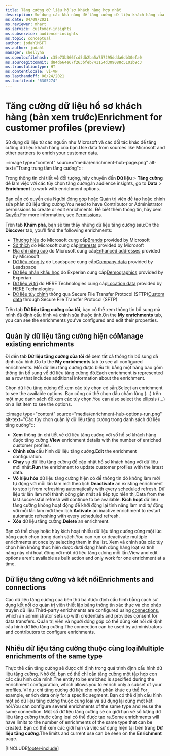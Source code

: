 ```yaml
---
title: Tăng cường dữ liệu hồ sơ khách hàng hợp nhất
description: Sử dụng các khả năng để tăng cường dữ liệu khách hàng của bạn.
ms.date: 04/09/2021
ms.reviewer: mhart
ms.service: customer-insights
ms.subservice: audience-insights
ms.topic: conceptual
author: jodahlMSFT
ms.author: jodahl
manager: shellyha
ms.openlocfilehash: c35e73b366fcd5db2ba5a757295ddda6db30efa0
ms.sourcegitcommit: d84d664e67f263bfeb741154d309088c5101b9c3
ms.translationtype: HT
ms.contentlocale: vi-VN
ms.lasthandoff: 06/24/2021
ms.locfileid: "6305274"
---
```

# <a name="enrichment-for-customer-profiles-preview"></a><span data-ttu-id="2e630-103">Tăng cường dữ liệu hồ sơ khách hàng (bản xem trước)</span><span class="sxs-lookup"><span data-stu-id="2e630-103">Enrichment for customer profiles (preview)</span></span>

<span data-ttu-id="2e630-104">Sử dụng dữ liệu từ các nguồn như Microsoft và các đối tác khác để tăng cường dữ liệu khách hàng của bạn.</span><span class="sxs-lookup"><span data-stu-id="2e630-104">Use data from sources like Microsoft and other partners to enrich your customer data.</span></span>

:::image type="content" source="media/enrichment-hub-page.png" alt-text="Trang trung tâm tăng cường":::

<span data-ttu-id="2e630-106">Trong thông tin chi tiết về đối tượng, hãy chuyển đến **Dữ liệu** > **Tăng cường** để làm việc với các tùy chọn tăng cường.</span><span class="sxs-lookup"><span data-stu-id="2e630-106">In audience insights, go to **Data** > **Enrichment** to work with enrichment options.</span></span>  

<span data-ttu-id="2e630-107">Bạn cần có quyền của Người đóng góp hoặc Quản trị viên để tạo hoặc chỉnh sửa phần dữ liệu tăng cường.</span><span class="sxs-lookup"><span data-stu-id="2e630-107">You need to have Contributor or Administrator permissions to create or edit enrichments.</span></span> <span data-ttu-id="2e630-108">Để biết thêm thông tin, hãy xem [Quyền](permissions.md).</span><span class="sxs-lookup"><span data-stu-id="2e630-108">For more information, see [Permissions](permissions.md).</span></span>

<span data-ttu-id="2e630-109">Trên tab **Khám phá**, bạn sẽ tìm thấy những dữ liệu tăng cường sau:</span><span class="sxs-lookup"><span data-stu-id="2e630-109">On the **Discover** tab, you'll find the following enrichments:</span></span>

- <span data-ttu-id="2e630-110">[Thương hiệu](enrichment-microsoft.md) do Microsoft cung cấp</span><span class="sxs-lookup"><span data-stu-id="2e630-110">[Brands](enrichment-microsoft.md) provided by Microsoft</span></span>
- <span data-ttu-id="2e630-111">[Sở thích](enrichment-microsoft.md) do Microsoft cung cấp</span><span class="sxs-lookup"><span data-stu-id="2e630-111">[Interests](enrichment-microsoft.md) provided by Microsoft</span></span>
- <span data-ttu-id="2e630-112">[Địa chỉ nâng cao](enrichment-enhanced-addresses.md) do Microsoft cung cấp</span><span class="sxs-lookup"><span data-stu-id="2e630-112">[Enhanced addresses](enrichment-enhanced-addresses.md) provided by Microsoft</span></span>
- <span data-ttu-id="2e630-113">[Dữ liệu công ty](enrichment-leadspace.md) do Leadspace cung cấp</span><span class="sxs-lookup"><span data-stu-id="2e630-113">[Company data](enrichment-leadspace.md) provided by Leadspace</span></span>
- <span data-ttu-id="2e630-114">[Dữ liệu nhân khẩu học](enrichment-experian.md) do Experian cung cấp</span><span class="sxs-lookup"><span data-stu-id="2e630-114">[Demographics](enrichment-experian.md) provided by Experian</span></span>
- <span data-ttu-id="2e630-115">[Dữ liệu vị trí](enrichment-here.md) do HERE Technologies cung cấp</span><span class="sxs-lookup"><span data-stu-id="2e630-115">[Location data](enrichment-here.md) provided by HERE Technologies</span></span>
- <span data-ttu-id="2e630-116">[Dữ liệu tùy chỉnh](enrichment-SFTP-custom-import.md) thông qua Secure File Transfer Protocol (SFTP)</span><span class="sxs-lookup"><span data-stu-id="2e630-116">[Custom data](enrichment-SFTP-custom-import.md) through Secure File Transfer Protocol (SFTP)</span></span>

<span data-ttu-id="2e630-117">Trên tab **Dữ liệu tăng cường của tôi**, bạn có thể xem thông tin bổ sung mà mình đã định cấu hình và chỉnh sửa thuộc tính.</span><span class="sxs-lookup"><span data-stu-id="2e630-117">On the **My enrichments** tab, you can see the enrichments you've configured and edit their properties.</span></span>

## <a name="manage-existing-enrichments"></a><span data-ttu-id="2e630-118">Quản lý dữ liệu tăng cường hiện có</span><span class="sxs-lookup"><span data-stu-id="2e630-118">Manage existing enrichments</span></span>

<span data-ttu-id="2e630-119">Đi đến tab **Dữ liệu tăng cường của tôi** để xem tất cả thông tin bổ sung đã định cấu hình.</span><span class="sxs-lookup"><span data-stu-id="2e630-119">Go to the **My enrichments** tab to see all configured enrichments.</span></span> <span data-ttu-id="2e630-120">Mỗi dữ liệu tăng cường được biểu thị bằng một hàng bao gồm thông tin bổ sung về dữ liệu tăng cường đó.</span><span class="sxs-lookup"><span data-stu-id="2e630-120">Each enrichment is represented as a row that includes additional information about the enrichment.</span></span>

<span data-ttu-id="2e630-121">Chọn dữ liệu tăng cường để xem các tùy chọn có sẵn.</span><span class="sxs-lookup"><span data-stu-id="2e630-121">Select an enrichment to see the available options.</span></span> <span data-ttu-id="2e630-122">Bạn cũng có thể chọn dấu chấm lửng (...) trên một mục danh sách để xem các tùy chọn.</span><span class="sxs-lookup"><span data-stu-id="2e630-122">You can also select the ellipsis (...) on a list item to see the options.</span></span>

:::image type="content" source="media/enrichment-hub-options-run.png" alt-text="Các tùy chọn quản lý dữ liệu tăng cường trong danh sách dữ liệu tăng cường":::

- <span data-ttu-id="2e630-124">**Xem** thông tin chi tiết về dữ liệu tăng cường với số hồ sơ khách hàng được tăng cường.</span><span class="sxs-lookup"><span data-stu-id="2e630-124">**View** enrichment details with the number of enriched customer profiles.</span></span>
- <span data-ttu-id="2e630-125">**Chỉnh sửa** cấu hình dữ liệu tăng cường.</span><span class="sxs-lookup"><span data-stu-id="2e630-125">**Edit** the enrichment configuration.</span></span>
- <span data-ttu-id="2e630-126">**Chạy** sự dữ liệu tăng cường để cập nhật hồ sơ khách hàng với dữ liệu mới nhất.</span><span class="sxs-lookup"><span data-stu-id="2e630-126">**Run** the enrichment to update customer profiles with the latest data.</span></span>
- <span data-ttu-id="2e630-127">**Vô hiệu hóa** dữ liệu tăng cường hiện có để thông tin đó không làm mới tự động với mỗi lần làm mới theo lịch.</span><span class="sxs-lookup"><span data-stu-id="2e630-127">**Deactivate** an existing enrichment to stop it from refreshing automatically with every scheduled refresh.</span></span> <span data-ttu-id="2e630-128">Dữ liệu từ lần làm mới thành công gần nhất sẽ tiếp tục hiển thị.</span><span class="sxs-lookup"><span data-stu-id="2e630-128">Data from the last successful refresh will continue to be available.</span></span> <span data-ttu-id="2e630-129">**Kích hoạt** dữ liệu tăng cường không hoạt động để khởi động lại tính năng làm mới tự động với mỗi lần làm mới theo lịch.</span><span class="sxs-lookup"><span data-stu-id="2e630-129">**Activate** an inactive enrichment to restart automatic refreshing with every scheduled refresh.</span></span>
- <span data-ttu-id="2e630-130">**Xóa** dữ liệu tăng cường.</span><span class="sxs-lookup"><span data-stu-id="2e630-130">**Delete** an enrichment.</span></span>

<span data-ttu-id="2e630-131">Bạn có thể chạy hoặc hủy kích hoạt nhiều dữ liệu tăng cường cùng một lúc bằng cách chọn trong danh sách.</span><span class="sxs-lookup"><span data-stu-id="2e630-131">You can run or deactivate multiple enrichments at once by selecting them in the list.</span></span> <span data-ttu-id="2e630-132">Xem và chỉnh sửa các tùy chọn hiện không thực hiện được dưới dạng hành động hàng loạt và tính năng này chỉ hoạt động với một dữ liệu tăng cường mỗi lần.</span><span class="sxs-lookup"><span data-stu-id="2e630-132">View and edit options aren't available as bulk action and only work for one enrichment at a time.</span></span>

## <a name="enrichments-and-connections"></a><span data-ttu-id="2e630-133">Dữ liệu tăng cường và kết nối</span><span class="sxs-lookup"><span data-stu-id="2e630-133">Enrichments and connections</span></span>

<span data-ttu-id="2e630-134">Các dữ liệu tăng cường của bên thứ ba được định cấu hình bằng cách sử dụng [kết nối](connections.md) do quản trị viên thiết lập bằng thông tin xác thực và cho phép truyền dữ liệu.</span><span class="sxs-lookup"><span data-stu-id="2e630-134">Third-party enrichments are configured using [connections](connections.md), which an administrator sets up with credentials and provides consent for data transfers.</span></span> <span data-ttu-id="2e630-135">Quản trị viên và người đóng góp có thể dùng kết nối để định cấu hình dữ liệu tăng cường.</span><span class="sxs-lookup"><span data-stu-id="2e630-135">The connection can be used by administrators and contributors to configure enrichments.</span></span>  

## <a name="multiple-enrichments-of-the-same-type"></a><span data-ttu-id="2e630-136">Nhiều dữ liệu tăng cường thuộc cùng loại</span><span class="sxs-lookup"><span data-stu-id="2e630-136">Multiple enrichments of the same type</span></span>

<span data-ttu-id="2e630-137">Thực thể cần tăng cường sẽ được chỉ định trong quá trình định cấu hình dữ liệu tăng cường. Nhờ đó, bạn có thể chỉ cần tăng cường một tập hợp con các cấu hình của mình.</span><span class="sxs-lookup"><span data-stu-id="2e630-137">The entity to be enriched is specified during the enrichment configuration, which allows you to enrich only a subset of your profiles.</span></span> <span data-ttu-id="2e630-138">Ví dụ: chỉ tăng cường dữ liệu cho một phân khúc cụ thể.</span><span class="sxs-lookup"><span data-stu-id="2e630-138">For example, enrich data only for a specific segment.</span></span> <span data-ttu-id="2e630-139">Bạn có thể định cấu hình một số dữ liệu tăng cường thuộc cùng loại và sử dụng lại cùng một kết nối.</span><span class="sxs-lookup"><span data-stu-id="2e630-139">You can configure several enrichments of the same type and reuse the same connection.</span></span> <span data-ttu-id="2e630-140">Một số dữ liệu tăng cường sẽ có giới hạn về số lượng dữ liệu tăng cường thuộc cùng loại có thể được tạo ra.</span><span class="sxs-lookup"><span data-stu-id="2e630-140">Some enrichments will have limits to the number of enrichments of the same type that can be created.</span></span> <span data-ttu-id="2e630-141">Bạn có thể xem các giới hạn và việc sử dụng hiện tại trên trang **Dữ liệu tăng cường**.</span><span class="sxs-lookup"><span data-stu-id="2e630-141">The limits and current use can be seen on the **Enrichment** page.</span></span>

[!INCLUDE[footer-include](../includes/footer-banner.md)]
